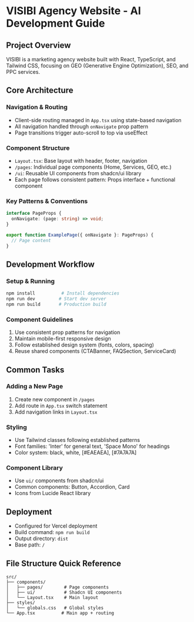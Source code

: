 # VISIBI Agency Website - AI Development Guide

## Project Overview
VISIBI is a marketing agency website built with React, TypeScript, and Tailwind CSS, focusing on GEO (Generative Engine Optimization), SEO, and PPC services.

## Core Architecture

### Navigation & Routing
- Client-side routing managed in `App.tsx` using state-based navigation
- All navigation handled through `onNavigate` prop pattern
- Page transitions trigger auto-scroll to top via useEffect

### Component Structure
- `Layout.tsx`: Base layout with header, footer, navigation
- `/pages`: Individual page components (Home, Services, GEO, etc.)
- `/ui`: Reusable UI components from shadcn/ui library
- Each page follows consistent pattern: Props interface + functional component

### Key Patterns & Conventions
```typescript
interface PageProps {
  onNavigate: (page: string) => void;
}

export function ExamplePage({ onNavigate }: PageProps) {
  // Page content
}
```

## Development Workflow

### Setup & Running
```bash
npm install          # Install dependencies
npm run dev         # Start dev server
npm run build       # Production build
```

### Component Guidelines
1. Use consistent prop patterns for navigation
2. Maintain mobile-first responsive design
3. Follow established design system (fonts, colors, spacing)
4. Reuse shared components (CTABanner, FAQSection, ServiceCard)

## Common Tasks

### Adding a New Page
1. Create new component in `/pages`
2. Add route in `App.tsx` switch statement
3. Add navigation links in `Layout.tsx`

### Styling
- Use Tailwind classes following established patterns
- Font families: 'Inter' for general text, 'Space Mono' for headings
- Color system: black, white, [#EAEAEA], [#7A7A7A]

### Component Library
- Use `ui/` components from shadcn/ui
- Common components: Button, Accordion, Card
- Icons from Lucide React library

## Deployment
- Configured for Vercel deployment
- Build command: `npm run build`
- Output directory: `dist`
- Base path: `/`

## File Structure Quick Reference
```
src/
├── components/
│   ├── pages/        # Page components
│   ├── ui/           # Shadcn UI components
│   └── Layout.tsx    # Main layout
├── styles/
│   └── globals.css   # Global styles
└── App.tsx          # Main app + routing
```